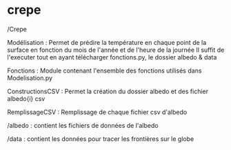 # crepe
/Crepe 

Modélisation : 
    Permet de prédire la température en chaque point de la surface en fonction du mois de l'année et de l'heure de la journée 
    Il suffit de l'executer tout en ayant télécharger fonctions.py, le dossier albedo & data

Fonctions :
    Module contenant l'ensemble des fonctions utilisés dans Modelisation.py


ConstructionsCSV : 
    Permet la création du dossier albedo et des fichier albedo{i} csv


RemplissageCSV : 
    Remplissage de chaque fichier csv d'albedo 

/albedo : contient les fichiers de données de l'albedo

/data : contient les données pour tracer les frontières sur le globe
